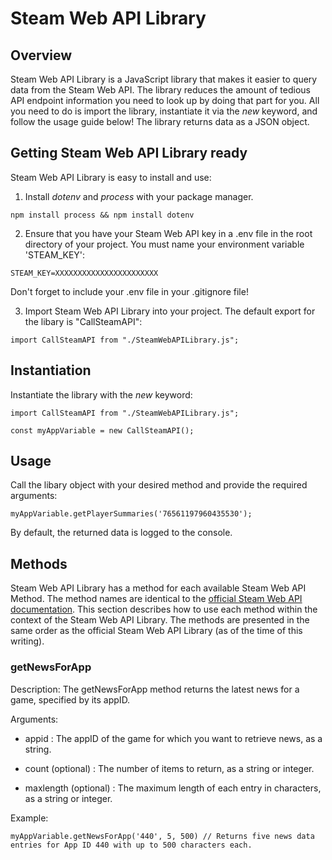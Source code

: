 # Steam Web API Library

## Overview

Steam Web API Library is a JavaScript library that makes it easier to query data from the Steam Web API. The library reduces the amount of tedious API endpoint information you
need to look up by doing that part for you. All you need to do is import the library, instantiate it via the *new* keyword, and follow the usage guide below! The library returns data as a JSON object.

## Getting Steam Web API Library ready

Steam Web API Library is easy to install and use:

1. Install *dotenv* and *process* with your package manager.

```npm install process && npm install dotenv```

2. Ensure that you have your Steam Web API key in a .env file in the root directory of your project. You must name your environment variable 'STEAM_KEY':

```STEAM_KEY=XXXXXXXXXXXXXXXXXXXXXXX```

Don't forget to include your .env file in your .gitignore file!

3. Import Steam Web API Library into your project. The default export for the libary is "CallSteamAPI":

```import CallSteamAPI from "./SteamWebAPILibrary.js";```

## Instantiation

Instantiate the library with the *new* keyword:

```import CallSteamAPI from "./SteamWebAPILibrary.js";```

```const myAppVariable = new CallSteamAPI();```

## Usage

Call the libary object with your desired method and provide the required arguments:

```myAppVariable.getPlayerSummaries('76561197960435530');```

By default, the returned data is logged to the console.

## Methods

Steam Web API Library has a method for each available Steam Web API Method. The method names are identical to the [official Steam Web API documentation](https://developer.valvesoftware.com/wiki/Steam_Web_API). This section describes how to use each method within the context of the Steam Web API Library. The methods are presented in the same order as the official Steam Web API Library (as of the time of this writing).

### getNewsForApp

Description: The getNewsForApp method returns the latest news for a game, specified by its appID.

Arguments:

* appid : The appID of the game for which you want to retrieve news, as a string.

* count (optional) : The number of items to return, as a string or integer.

* maxlength (optional) : The maximum length of each entry in characters, as a string or integer.

Example:

```myAppVariable.getNewsForApp('440', 5, 500) // Returns five news data entries for App ID 440 with up to 500 characters each.```
